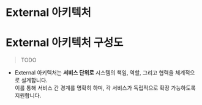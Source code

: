 # External 아키텍처

# External 아키텍처 구성도
> TODO

- External 아키텍처는 **서비스 단위로** 시스템의 책임, 역할, 그리고 협력을 체계적으로 설계합니다.  
  이를 통해 서비스 간 경계를 명확히 하며, 각 서비스가 독립적으로 확장 가능하도록 지원합니다.